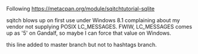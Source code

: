 
Following https://metacpan.org/module/sqitchtutorial-sqlite

sqitch blows up on first use under Windows 8.1 complaining about my vendor not supplying POSIX LC_MESSAGES.
    FWIW, LC_MESSAGES comes up as '5' on Gandalf, so maybe I can force that value on 
    Windows.

this line added to master branch but not to hashtags branch.


